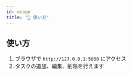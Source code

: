 ```yaml
---
id: usage
title: "🚀 使い方"
---
```


## 使い方

1. ブラウザで `http://127.0.0.1:5000` にアクセス
2. タスクの追加、編集、削除を行えます